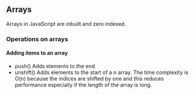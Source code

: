 ## Arrays
Arrays in JavaScript are inbuilt and zero indexed.

### Operations on arrays
#### Adding items to an array
- push()
Adds elements to the end
- unshift()
Adds elements to the start of a n array.
The time complexity is O(n) because the indices are shifted by one and this reduces performance especially if the length of the array is long. 